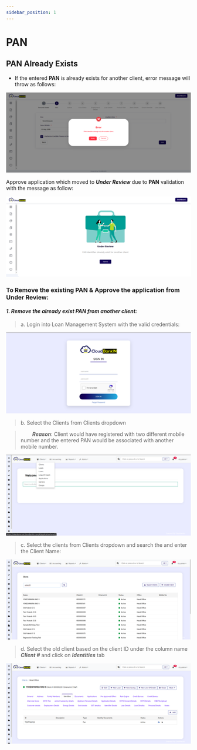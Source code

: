 ```yaml
---
sidebar_position: 1
---
```


# PAN

## PAN Already Exists

- If the entered **PAN** is already exists for another client, error message will throw as follows:


![panerrormsg.png](https://raw.githubusercontent.com/sridhar00cb/docu-edit/docusaurus-editor/static/img/1723035114670_panerrormsg.png)

Approve application which moved to ***Under Review*** due to **PAN** validation with the message as follow:

![panunderreview.png](https://raw.githubusercontent.com/sridhar00cb/docu-edit/docusaurus-editor/static/img/1723035113432_panunderreview.png)

### To Remove the existing PAN & Approve the application from Under Review:

#### *1. Remove the already exist PAN from another client:*

> a. Login into Loan Management System with the valid credentials:

![loginScreen.png](https://raw.githubusercontent.com/sridhar00cb/docu-edit/docusaurus-editor/static/img/1723035121287_loginScreen.png)
> b. Select the Clients from Clients dropdown

> &nbsp;&nbsp;&nbsp;&nbsp;&nbsp;&nbsp;&nbsp; ***Reason***: Client would have registered with two different mobile number and the entered PAN would be associated with another mobile number.

![applicationDropdown.png](https://raw.githubusercontent.com/sridhar00cb/docu-edit/docusaurus-editor/static/img/1723035117135_applicationDropdown.png)

> c. Select the clients from Clients dropdown and search the and enter the Client Name:

![clientslist.png](https://raw.githubusercontent.com/sridhar00cb/docu-edit/docusaurus-editor/static/img/1723035118557_clientslist.png)

> d. Select the old client based on the client ID under the column name ***Client #*** and click on ***Identities*** tab

![panidentites.png](https://raw.githubusercontent.com/sridhar00cb/docu-edit/docusaurus-editor/static/img/1723035120059_panidentites.png)



